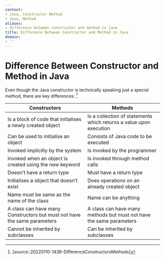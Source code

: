 ```yaml
---
context:
- Java, Constructor Method
- Java, Method
aliases:
- difference between constructor and method in java
title: Difference between Constructor and Method in Java
domain:
- ''
---
```


# Difference Between Constructor and Method in Java

Even though the Java constructor is technically speaking just a special method, there are key differences: [^1]

| Constructors                                                                       | Methods                                                                                 |
| ---------------------------------------------------------------------------------- | --------------------------------------------------------------------------------------- |
| Is a block of code that initialises a newly created object                         | Is a collection of statements which returns a value upon execution |
| Can be used to initialise an object                                                | Consists of Java code to be executed                                                    |
| Invoked implicitly by the system                                                | Is invoked by the programmer                                                            |
| Invoked when an object is created using the new keyword | Is invoked through method calls                             |
| Doesn’t have a return type                                  | Must have a return type                                                                 |
| Initialises a object that doesn’t exist                                            | Does operations on an already created object                                            |
| Name must be same as the name of the class                                         | Name can be anything                                                                    |
| A class can have many Constructors but must not have the same parameters           | A class can have many methods but must not have the same parameters                     |
| Cannot be inherited by subclasses                                                  | Can be inherited by subclasses                                      |

[^1]: [source::20220110-1436-DifferenceConstructorsMethods]
